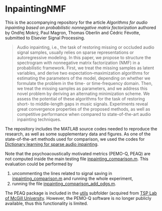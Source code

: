 # InpaintingNMF

This is the accompanying repository for the article *Algorithms for audio inpainting based on probabilistic nonnegative matrix factorization* authored by Ondřej Mokrý, Paul Magron, Thomas Oberlin and Cédric Févotte, submitted to Elsevier Signal Processing.

> Audio inpainting, i.e., the task of restoring missing or occluded audio signal samples, usually relies on sparse representations or autoregressive modeling. In this paper, we propose to structure the spectrogram with nonnegative matrix factorization (NMF) in a probabilistic framework. First, we treat the missing samples as latent variables, and derive two expectation–maximization algorithms for estimating the parameters of the model, depending on whether we formulate the problem in the time- or time-frequency domain. Then, we treat the missing samples as parameters, and we address this novel problem by deriving an alternating minimization scheme. We assess the potential of these algorithms for the task of restoring short- to middle-length gaps in music signals. Experiments reveal great convergence properties of the proposed methods, as well as competitive performance when compared to state-of-the-art audio inpainting techniques.

The repository includes the MATLAB source codes needed to reproduce the research, as well as some supplementary data and figures. As one of the state-of-the-art methods used for comparison, we used the codes for [Dictionary learning for sparse audio inpainting](https://www.oeaw.ac.at/isf/forschung/fachbereiche-teams/mathematik/dictionary-learning-for-sparse-audio-inpainting).

Note that the psychoacoustically motivated metrics (PEMO-Q, PEAQ) are not computed inside the main testing file [inpainting_comparison.m](https://github.com/ondrejmokry/InpaintingNMF/blob/main/inpainting_comparison.m). This evaluation could be performed by
1. uncommenting the lines related to signal saving in [inpainting_comparison.m](https://github.com/ondrejmokry/InpaintingNMF/blob/main/inpainting_comparison.m) and running the whole experiment,
2. running the file [inpainting_comparison_add_odgs.m](https://github.com/ondrejmokry/InpaintingNMF/blob/main/inpainting_comparison_add_odgs.m).

The PEAQ package is included in the [utils](https://github.com/ondrejmokry/InpaintingNMF/tree/main/utils) subfolder (acquired from [TSP Lab of McGill University](http://www-mmsp.ece.mcgill.ca/Documents/Software/). However, the PEMO-Q software is no longer publicly available, thus this functionality is limited.
